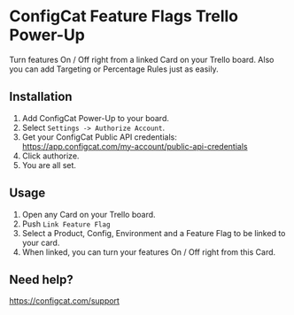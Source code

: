 # ConfigCat Feature Flags Trello Power-Up

Turn features On / Off right from a linked Card on your Trello board. Also you can add Targeting or Percentage Rules just as easily.

## Installation

1. Add ConfigCat Power-Up to your board.
2. Select `Settings -> Authorize Account`.
3. Get your ConfigCat Public API credentials: https://app.configcat.com/my-account/public-api-credentials
4. Click authorize.
5. You are all set.

## Usage

1. Open any Card on your Trello board.
2. Push `Link Feature Flag`
3. Select a Product, Config, Environment and a Feature Flag to be linked to your card.
4. When linked, you can turn your features On / Off right from this Card.

## Need help?

https://configcat.com/support